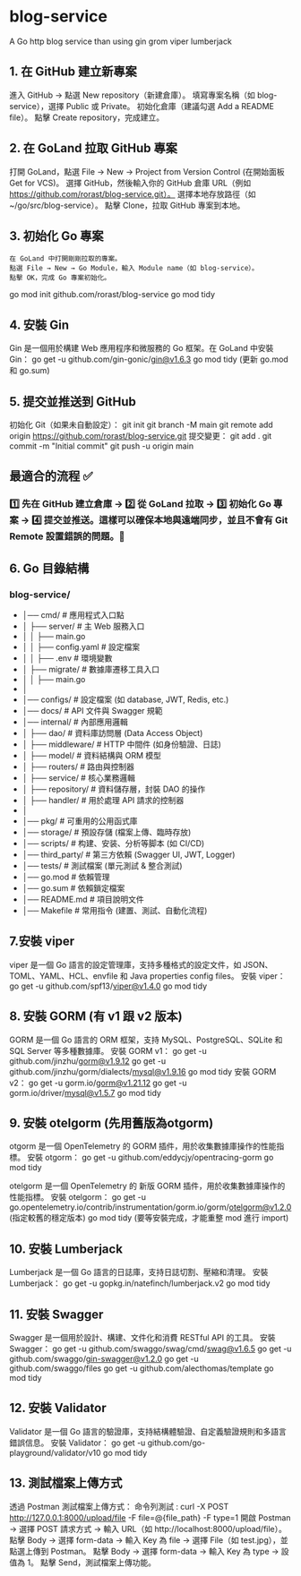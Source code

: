 # blog-service
A Go http blog service than using gin grom  viper lumberjack 

## 1. 在 GitHub 建立新專案
   進入 GitHub → 點選 New repository（新建倉庫）。
   填寫專案名稱（如 blog-service），選擇 Public 或 Private。
   初始化倉庫（建議勾選 Add a README file）。
   點擊 Create repository，完成建立。

## 2. 在 GoLand 拉取 GitHub 專案
   打開 GoLand，點選 File → New → Project from Version Control (在開始面板 Get for VCS)。
   選擇 GitHub，然後輸入你的 GitHub 倉庫 URL（例如 https://github.com/rorast/blog-service.git）。
   選擇本地存放路徑（如 ~/go/src/blog-service）。
   點擊 Clone，拉取 GitHub 專案到本地。

## 3. 初始化 Go 專案
    在 GoLand 中打開剛剛拉取的專案。
    點選 File → New → Go Module，輸入 Module name（如 blog-service）。
    點擊 OK，完成 Go 專案初始化。
   go mod init github.com/rorast/blog-service
   go mod tidy
## 4. 安裝 Gin
   Gin 是一個用於構建 Web 應用程序和微服務的 Go 框架。在 GoLand 中安裝 Gin：
   go get -u github.com/gin-gonic/gin@v1.6.3
   go mod tidy (更新 go.mod 和 go.sum)
## 5. 提交並推送到 GitHub
   初始化 Git（如果未自動設定）：
   git init
   git branch -M main
   git remote add origin https://github.com/rorast/blog-service.git
   提交變更：
   git add .
   git commit -m "Initial commit"
   git push -u origin main
## 最適合的流程 ✅
### 1️⃣ 先在 GitHub 建立倉庫 → 2️⃣ 從 GoLand 拉取 → 3️⃣ 初始化 Go 專案 → 4️⃣ 提交並推送。這樣可以確保本地與遠端同步，並且不會有 Git Remote 設置錯誤的問題。🎯

## 6. Go 目錄結構
### blog-service/
- │── cmd/                   # 應用程式入口點
- │   ├── server/            # 主 Web 服務入口
- │   │   ├── main.go
- │   │   ├── config.yaml    # 設定檔案
- │   │   ├── .env           # 環境變數
- │   ├── migrate/           # 數據庫遷移工具入口
- │   │   ├── main.go
- │
- │── configs/               # 設定檔案 (如 database, JWT, Redis, etc.)
- │── docs/                  # API 文件與 Swagger 規範
- │── internal/              # 內部應用邏輯
- │   ├── dao/               # 資料庫訪問層 (Data Access Object)
- │   ├── middleware/        # HTTP 中間件 (如身份驗證、日誌)
- │   ├── model/             # 資料結構與 ORM 模型
- │   ├── routers/           # 路由與控制器
- │   ├── service/           # 核心業務邏輯
- │   ├── repository/        # 資料儲存層，封裝 DAO 的操作
- │   ├── handler/           # 用於處理 API 請求的控制器
- │
- │── pkg/                   # 可重用的公用函式庫
- │── storage/               # 預設存儲 (檔案上傳、臨時存放)
- │── scripts/               # 构建、安装、分析等脚本 (如 CI/CD)
- │── third_party/           # 第三方依賴 (Swagger UI, JWT, Logger)
- │── tests/                 # 測試檔案 (單元測試 & 整合測試)
- │── go.mod                 # 依賴管理
- │── go.sum                 # 依賴鎖定檔案
- │── README.md              # 項目說明文件
- │── Makefile               # 常用指令 (建置、測試、自動化流程)

## 7.安裝 viper
   viper 是一個 Go 語言的設定管理庫，支持多種格式的設定文件，如 JSON、TOML、YAML、HCL、envfile 和 Java properties config files。
   安裝 viper：
   go get -u github.com/spf13/viper@v1.4.0
   go mod tidy
   
## 8. 安裝 GORM (有 v1 跟 v2 版本)
   GORM 是一個 Go 語言的 ORM 框架，支持 MySQL、PostgreSQL、SQLite 和 SQL Server 等多種數據庫。
   安裝 GORM v1：
   go get -u github.com/jinzhu/gorm@v1.9.12
   go get -u github.com/jinzhu/gorm/dialects/mysql@v1.9.16
   go mod tidy
   安裝 GORM v2：
   go get -u gorm.io/gorm@v1.21.12
   go get -u gorm.io/driver/mysql@v1.5.7
   go mod tidy
   
## 9. 安裝 otelgorm (先用舊版為otgorm)
   otgorm 是一個 OpenTelemetry 的 GORM 插件，用於收集數據庫操作的性能指標。
    安裝 otgorm：
    go get -u github.com/eddycjy/opentracing-gorm
    go mod tidy

   otelgorm 是一個 OpenTelemetry 的 新版 GORM 插件，用於收集數據庫操作的性能指標。
   安裝 otelgorm：
   go get -u go.opentelemetry.io/contrib/instrumentation/gorm.io/gorm/otelgorm@v1.2.0  (指定較舊的穩定版本)
   go mod tidy (要等安裝完成，才能重整 mod 進行 import)
   
## 10. 安裝 Lumberjack
   Lumberjack 是一個 Go 語言的日誌庫，支持日誌切割、壓縮和清理。
   安裝 Lumberjack：
   go get -u gopkg.in/natefinch/lumberjack.v2
   go mod tidy
   
## 11. 安裝 Swagger
   Swagger 是一個用於設計、構建、文件化和消費 RESTful API 的工具。
   安裝 Swagger：
   go get -u github.com/swaggo/swag/cmd/swag@v1.6.5
   go get -u github.com/swaggo/gin-swagger@v1.2.0
   go get -u github.com/swaggo/files
   go get -u github.com/alecthomas/template
   go mod tidy
   
## 12. 安裝 Validator
   Validator 是一個 Go 語言的驗證庫，支持結構體驗證、自定義驗證規則和多語言錯誤信息。
   安裝 Validator：
   go get -u github.com/go-playground/validator/v10
   go mod tidy
   
## 13. 測試檔案上傳方式
   透過 Postman 測試檔案上傳方式：
   命令列測試 : curl -X POST http://127.0.0.1:8000/upload/file -F file=@{file_path} -F type=1
   開啟 Postman → 選擇 POST 請求方式 → 輸入 URL（如 http://localhost:8000/upload/file）。
   點擊 Body → 選擇 form-data → 輸入 Key 為 file  → 選擇 File（如 test.jpg），並點選上傳到 Postman。
   點擊 Body → 選擇 form-data → 輸入 Key 為 type → 設值為 1。
   點擊 Send，測試檔案上傳功能。
